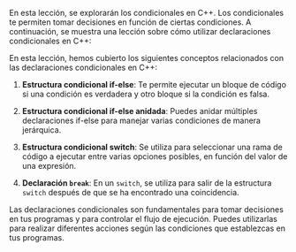 En esta lección, se explorarán los condicionales en C++. Los condicionales te permiten tomar decisiones en función de ciertas condiciones. A continuación, se muestra una lección sobre cómo utilizar declaraciones condicionales en C++:

En esta lección, hemos cubierto los siguientes conceptos relacionados con las declaraciones condicionales en C++:

1. **Estructura condicional if-else**: Te permite ejecutar un bloque de código si una condición es verdadera y otro bloque si la condición es falsa.

2. **Estructura condicional if-else anidada**: Puedes anidar múltiples declaraciones if-else para manejar varias condiciones de manera jerárquica.

3. **Estructura condicional switch**: Se utiliza para seleccionar una rama de código a ejecutar entre varias opciones posibles, en función del valor de una expresión.

4. **Declaración `break`**: En un `switch`, se utiliza para salir de la estructura `switch` después de que se ha encontrado una coincidencia.

Las declaraciones condicionales son fundamentales para tomar decisiones en tus programas y para controlar el flujo de ejecución. Puedes utilizarlas para realizar diferentes acciones según las condiciones que establezcas en tus programas.
